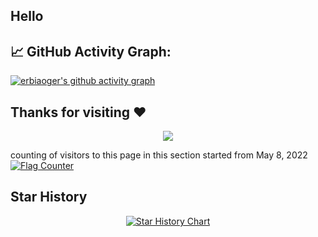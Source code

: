 ## Hello















<!--   GitHub stats graph -->
## 📈 GitHub Activity Graph:
[![erbiaoger's github activity graph](https://github-readme-activity-graph.vercel.app/graph?username=erbiaoger&theme=github-compact)](https://github.com/erbiaoger)



<!--  2d history skills -->
<!--
<img src="https://cr-skills-chart-widget.azurewebsites.net/api/api?username=erbiaoger" width="auto"></img>
-->


<!--
<p align="center"> 
<a href="https://github.com/ryo-ma/github-profile-trophy"><img src="https://github-profile-trophy.vercel.app/?username=erbiaoger" alt="erbiaoger" /></a>
</p>

-->

 





## Thanks for visiting :heart:

<p align="center"> 
<img src="https://profile-counter.glitch.me/CSIMLab2024/count.svg">  

counting of visitors to this page in this section started from May 8, 2022
<a href="http://s01.flagcounter.com/more/ap7"><img src="https://s01.flagcounter.com/countxl/ap7/bg_FFFFFF/txt_000000/border_CCCCCC/columns_8/maxflags_250/viewers_0/labels_1/pageviews_1/flags_0/percent_0/" alt="Flag Counter" border="0"></a>


## Star History

<!-- [![Star History Chart](https://api.star-history.com/svg?repos=CSIMLab2024/CSIMLab2024&type=Date)](https://star-history.com/#CSIMLab2024/CSIMLab2024&Date) -->

<p align="center">
    <a href="https://star-history.com/#Xiaokang2022/Fucking-Code&Date">
        <picture>
            <source media="(prefers-color-scheme: dark)" srcset="https://api.star-history.com/svg?repos=erbiaoger/Fucking-Code&type=Date&theme=dark" />
            <source media="(prefers-color-scheme: light)" srcset="https://api.star-history.com/svg?repos=erbiaoger/hvsrUNet&type=Date" />
            <img alt="Star History Chart" src="https://api.star-history.com/svg?repos=CSIMLab2024/CSIMLab2024&type=Date" />
        </picture>
    </a>
</p>
